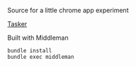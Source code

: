 Source for a little chrome app experiment

[Tasker](https://chrome.google.com/webstore/detail/tasker/moebfhgflnldffocpocdmolgbkgibngb)

Built with Middleman

    bundle install
    bundle exec middleman
